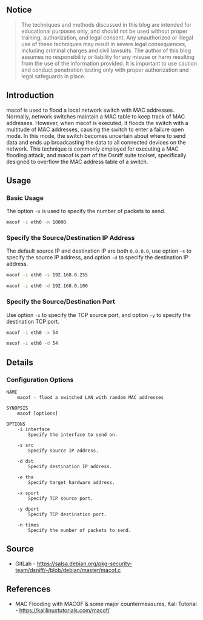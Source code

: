 ## Notice

> The techniques and methods discussed in this blog are intended for educational purposes only, and should not be used without proper training, authorization, and legal consent. Any unauthorized or illegal use of these techniques may result in severe legal consequences, including criminal charges and civil lawsuits. The author of this blog assumes no responsibility or liability for any misuse or harm resulting from the use of the information provided. It is important to use caution and conduct penetration testing only with proper authorization and legal safeguards in place.

## Introduction

macof is used to flood a local network switch with MAC addresses. Normally, network switches maintain a MAC table to keep track of MAC addresses. However, when macof is executed, it floods the switch with a multitude of MAC addresses, causing the switch to enter a failure open mode. In this mode, the switch becomes uncertain about where to send data and ends up broadcasting the data to all connected devices on the network. This technique is commonly employed for executing a MAC flooding attack, and macof is part of the Dsniff suite toolset, specifically designed to overflow the MAC address table of a switch.

## Usage

### Basic Usage

The option `-n` is used to specify the number of packets to send.

```sh
macof -i eth0 -n 10000
```

### Specify the Source/Destination IP Address

The default source IP and destination IP are both `0.0.0.0`, use option `-s` to specify the source IP address, and option `-d` to specify the destination IP address.

```sh
macof -i eth0 -s 192.168.0.255
```

```sh
macof -i eth0 -d 192.168.0.100
```

### Specify the Source/Destination Port

Use option `-x` to specify the TCP source port, and option `-y` to specify the destination TCP port.

```sh
macof -i eth0 -x 54
```

```sh
macof -i eth0 -d 54
```

## Details

### Configuration Options

```
NAME
    macof - flood a switched LAN with random MAC addresses

SYNOPSIS
    macof [options]

OPTIONS
    -i interface
        Specify the interface to send on.

    -s src
        Specify source IP address.

    -d dst
        Specify destination IP address.

    -e tha
        Specify target hardware address.

    -x sport
        Specify TCP source port.

    -y dport
        Specify TCP destination port.

    -n times
        Specify the number of packets to send.
```

## Source

<ul class="public-article-references">
    <li>GitLab - <a href="https://salsa.debian.org/pkg-security-team/dsniff/-/blob/debian/master/macof.c" target="_blank">https://salsa.debian.org/pkg-security-team/dsniff/-/blob/debian/master/macof.c</a></li>
</ul>

## References

<ul class="public-article-references">
    <li>MAC Flooding with MACOF & some major countermeasures, Kali Tutorial - <a href="https://kalilinuxtutorials.com/macof/" target="_blank">https://kalilinuxtutorials.com/macof/</a></li>
</ul>